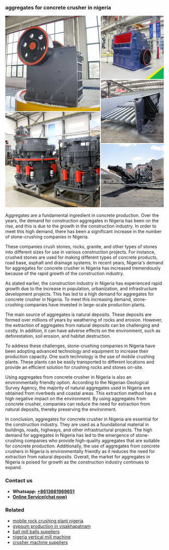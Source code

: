 <h3>aggregates for concrete crusher in nigeria</h3><img src='1704951410.jpg' alt=''><p>Aggregates are a fundamental ingredient in concrete production. Over the years, the demand for construction aggregates in Nigeria has been on the rise, and this is due to the growth in the construction industry. In order to meet this high demand, there has been a significant increase in the number of stone-crushing companies in Nigeria.</p><p>These companies crush stones, rocks, granite, and other types of stones into different sizes for use in various construction projects. For instance, crushed stones are used for making different types of concrete products, road base, asphalt and drainage systems. In recent years, Nigeria's demand for aggregates for concrete crusher in Nigeria has increased tremendously because of the rapid growth of the construction industry.</p><p>As stated earlier, the construction industry in Nigeria has experienced rapid growth due to the increase in population, urbanization, and infrastructure development projects. This has led to a high demand for aggregates for concrete crusher in Nigeria. To meet this increasing demand, stone-crushing companies have invested in large-scale production plants.</p><p>The main source of aggregates is natural deposits. These deposits are formed over millions of years by weathering of rocks and erosion. However, the extraction of aggregates from natural deposits can be challenging and costly. In addition, it can have adverse effects on the environment, such as deforestation, soil erosion, and habitat destruction.</p><p>To address these challenges, stone-crushing companies in Nigeria have been adopting advanced technology and equipment to increase their production capacity. One such technology is the use of mobile crushing plants. These plants can be easily transported to different locations and provide an efficient solution for crushing rocks and stones on-site.</p><p>Using aggregates from concrete crusher in Nigeria is also an environmentally friendly option. According to the Nigerian Geological Survey Agency, the majority of natural aggregates used in Nigeria are obtained from riverbeds and coastal areas. This extraction method has a high negative impact on the environment. By using aggregates from concrete crusher, companies can reduce the need for extraction from natural deposits, thereby preserving the environment.</p><p>In conclusion, aggregates for concrete crusher in Nigeria are essential for the construction industry. They are used as a foundational material in buildings, roads, highways, and other infrastructural projects. The high demand for aggregates in Nigeria has led to the emergence of stone-crushing companies who provide high-quality aggregates that are suitable for concrete production. Additionally, the use of aggregates from concrete crushers in Nigeria is environmentally friendly as it reduces the need for extraction from natural deposits. Overall, the market for aggregates in Nigeria is poised for growth as the construction industry continues to expand.</p><h3>Contact us</h3><ul><li><strong>Whatsapp:&nbsp;<a href="https://wa.me/8613661969651">+8613661969651</a></strong></li><li><a href="https://swt.shibang-china.com/?git&amp;zhl&amp;aggregates for concrete crusher in nigeria"><strong>Online Service(chat now)</strong></a></li></ul><h3>Related</h3><ul><li><a href='mobile rock crushing plant nigeria.md'>mobile rock crushing plant nigeria</a></li><li><a href='gypsum production in visakhapatnam.md'>gypsum production in visakhapatnam</a></li><li><a href='ball mill balls suppliers.md'>ball mill balls suppliers</a></li><li><a href='nigeria vertical mill machine.md'>nigeria vertical mill machine</a></li><li><a href='crusher machine suppliers.md'>crusher machine suppliers</a></li></ul>